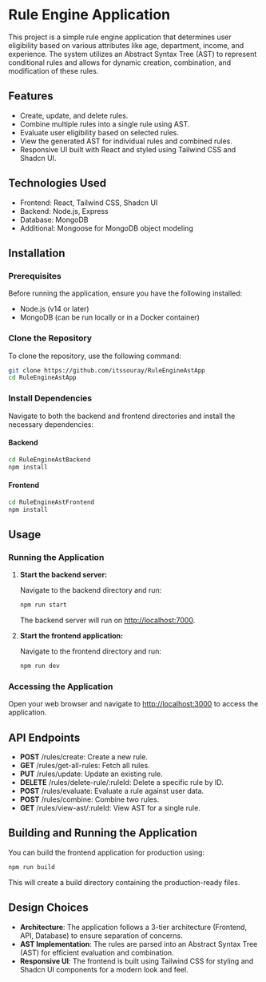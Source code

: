 # Rule Engine Application

This project is a simple rule engine application that determines user eligibility based on various attributes like age, department, income, and experience. The system utilizes an Abstract Syntax Tree (AST) to represent conditional rules and allows for dynamic creation, combination, and modification of these rules.

## Features

- Create, update, and delete rules.
- Combine multiple rules into a single rule using AST.
- Evaluate user eligibility based on selected rules.
- View the generated AST for individual rules and combined rules.
- Responsive UI built with React and styled using Tailwind CSS and Shadcn UI.

## Technologies Used

- Frontend: React, Tailwind CSS, Shadcn UI
- Backend: Node.js, Express
- Database: MongoDB
- Additional: Mongoose for MongoDB object modeling

## Installation

### Prerequisites

Before running the application, ensure you have the following installed:

- Node.js (v14 or later)
- MongoDB (can be run locally or in a Docker container)

### Clone the Repository

To clone the repository, use the following command:

```bash
git clone https://github.com/itssouray/RuleEngineAstApp
cd RuleEngineAstApp
```

### Install Dependencies

Navigate to both the backend and frontend directories and install the necessary dependencies:

#### Backend

```bash
cd RuleEngineAstBackend
npm install
```

#### Frontend

```bash
cd RuleEngineAstFrontend
npm install
```

## Usage

### Running the Application

1. **Start the backend server:**

   Navigate to the backend directory and run:

   ```bash
   npm run start
   ```

   The backend server will run on [http://localhost:7000](http://localhost:7000).

2. **Start the frontend application:**

   Navigate to the frontend directory and run:

   ```bash
   npm run dev
   ```

### Accessing the Application

Open your web browser and navigate to [http://localhost:3000](http://localhost:3000) to access the application.

## API Endpoints

- **POST** /rules/create: Create a new rule.
- **GET** /rules/get-all-rules: Fetch all rules.
- **PUT** /rules/update: Update an existing rule.
- **DELETE** /rules/delete-rule/:ruleId: Delete a specific rule by ID.
- **POST** /rules/evaluate: Evaluate a rule against user data.
- **POST** /rules/combine: Combine two rules.
- **GET** /rules/view-ast/:ruleId: View AST for a single rule.

## Building and Running the Application

You can build the frontend application for production using:

```bash
npm run build
```

This will create a build directory containing the production-ready files.

## Design Choices

- **Architecture**: The application follows a 3-tier architecture (Frontend, API, Database) to ensure separation of concerns.
- **AST Implementation**: The rules are parsed into an Abstract Syntax Tree (AST) for efficient evaluation and combination.
- **Responsive UI**: The frontend is built using Tailwind CSS for styling and Shadcn UI components for a modern look and feel.

